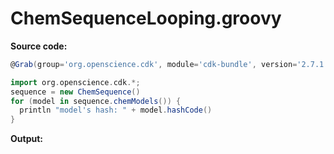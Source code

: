 # ChemSequenceLooping.groovy
**Source code:**
```groovy
@Grab(group='org.openscience.cdk', module='cdk-bundle', version='2.7.1')

import org.openscience.cdk.*;
sequence = new ChemSequence()
for (model in sequence.chemModels()) {
  println "model's hash: " + model.hashCode()
}
```
**Output:**
```plain
```
